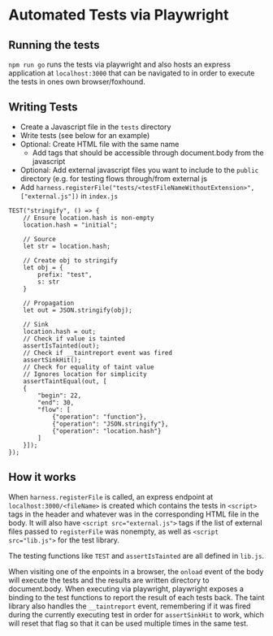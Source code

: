# Automated Tests via Playwright

## Running the tests

`npm run go` runs the tests via playwright and also hosts an express application at `localhost:3000` that can be navigated to in order to execute the tests in ones own browser/foxhound.

## Writing Tests

+ Create a Javascript file in the `tests` directory
+ Write tests (see below for an example)
+ Optional: Create HTML file with the same name
  + Add tags that should be accessible through document.body from the javascript
+ Optional: Add external javascript files you want to include to the `public` directory (e.g. for testing flows through/from external js
+ Add `harness.registerFile("tests/<testFileNameWithoutExtension>", ["external.js"])` in `index.js`

```
TEST("stringify", () => {
    // Ensure location.hash is non-empty
    location.hash = "initial";

    // Source
    let str = location.hash;

    // Create obj to stringify
    let obj = {
        prefix: "test",
        s: str
    }

    // Propagation
    let out = JSON.stringify(obj);

    // Sink
    location.hash = out;
    // Check if value is tainted
    assertIsTainted(out);
    // Check if __taintreport event was fired
    assertSinkHit();
    // Check for equality of taint value
    // Ignores location for simplicity
    assertTaintEqual(out, [
    {
        "begin": 22,
        "end": 30,
        "flow": [
            {"operation": "function"},
            {"operation": "JSON.stringify"},
            {"operation": "location.hash"}
        ]
    }]);
});
```

## How it works

When `harness.registerFile` is called, an express endpoint at `localhost:3000/<fileName>` is created which contains the tests in `<script>` tags in the header and whatever was in the corresponding HTML file in the body. It will also have `<script src="external.js">` tags if the list of external files passed to `registerFile` was nonempty, as well as `<script src="lib.js">` for the test library.

The testing functions like `TEST` and `assertIsTainted` are all defined in `lib.js`.

When visiting one of the enpoints in a browser, the `onload` event of the body will execute the tests and the results are written directory to document.body. When executing via playwright, playwright exposes a binding to the test functions to report the result of each tests back. The taint library also handles the `__taintreport` event, remembering if it was fired during the currently executing test in order for `assertSinkHit` to work, which will reset that flag so that it can be used multiple times in the same test.
